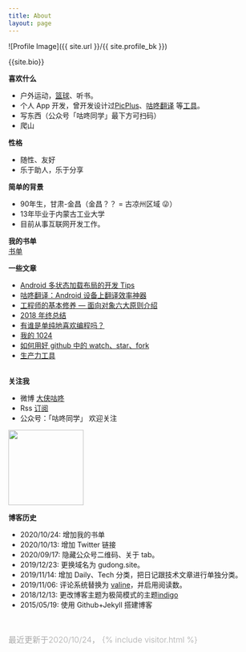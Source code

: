 ```yaml
---
title: About
layout: page
---
```

![Profile Image]({{ site.url }}/{{ site.profile_bk }})
<figcaption class="caption">{{site.bio}}</figcaption>

<b>喜欢什么</b><br>
<ul>
    <li>户外运动，<a href="https://gudong.site/tags#%E7%AF%AE%E7%90%83" target="_blank">篮球</a>、听书。</li>
    <li>个人 App 开发，曾开发设计过<a href="./2019/12/03/about-xPic.html" target="_blank">PicPlus</a>、<a href="./2016/02/26/gudong_translate.html" target="_blank">咕咚翻译</a> 等<a href="/product" target="_blank">工具</a>。</li>
    <li>写东西（公众号「咕咚同学」最下方可扫码）</li>
    <li>爬山</li>
</ul>

<b>性格</b><br>
<ul>
    <li>随性、友好</li>
    <li>乐于助人，乐于分享</li>
</ul>

<b>简单的背景</b><br>
<ul>
    <li>90年生，甘肃-金昌（金昌？？ = 古凉州区域 😜）</li>
    <li>13年毕业于内蒙古工业大学</li>
    <li>目前从事互联网开发工作。</li>    
</ul>

<b>我的书单</b><br>
<a href="/2020/01/06/book.html" target="_blank">书单</a>


<b>一些文章</b><br>
<ul>
    <li><a href="/2017/04/26/loading_layout_practice.html" target="_blank">Android 多状态加载布局的开发 Tips</a></li>  
    <li><a href="/2016/02/26/gudong_translate.html" target="_blank">咕咚翻译：Android 设备上翻译效率神器</a></li>  
    <li><a href="/2019/12/01/oop.html" target="_blank">工程师的基本修养 — 面向对象六大原则介绍</a></li>  
    <li><a href="/2018/12/31/2018-summary.html" target="_blank">2018 年终总结</a></li>  
    <li><a href="/2017/12/27/why-programe-zhihu.html" target="_blank">有谁是单纯地喜欢编程吗？</a></li>  
    <li><a href="/2015/10/24/1024.html" target="_blank">我的 1024</a></li>  
    <li><a href="/2017/04/22/github_usage.html" target="_blank">如何用好 github 中的 watch、star、fork</a></li>  
    <li><a href="/2019/04/05/2019-tools.html" target="_blank">生产力工具</a></li>  
</ul>

<br>
<b>关注我</b>
<ul>
    <li>微博 <a href="https://weibo.com/1874136301" target="_blank">大侠咕咚</a></li>
    <li>Rss <a href="https://gudong.site/feed.xml" target="_blank">订阅</a></li>
    <li>公众号：「咕咚同学」  欢迎关注</li>
</ul>
<img style="width:150px;height:150px;" src="{{site.gudongqr}}"  />

<br>

<b>博客历史</b>
<ul>
    <li>2020/10/24: 增加我的书单</li>
    <li>2020/10/13: 增加 Twitter 链接</li>
    <li>2020/09/17: 隐藏公众号二维码、关于 tab。</li>
    <li>2019/12/23: 更换域名为 gudong.site。</li>
    <li>2019/11/14: 增加 Daily、Tech 分类，把日记跟技术文章进行单独分类。</li>
    <li>2019/11/06: 评论系统替换为 <a href="https://valine.js.org" target="_blank">valine</a>，并启用阅读数。</li>
    <li>2018/12/13: 更改博客主题为极简模式的主题<a href="https://github.com/sergiokopplin/indigo" target="_blank">indigo</a></li>
    <li>2015/05/19: 使用 Github+Jekyll 搭建博客</li>
    
</ul>
<br>

<p style="color:#aaa;font-size: 1.0rem;font-weight: 300;">最近更新于2020/10/24，
    {% include visitor.html %}
</p>